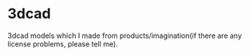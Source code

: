 # 3dcad
3dcad models which I made from products/imagination(if there are any license problems, please tell me).
